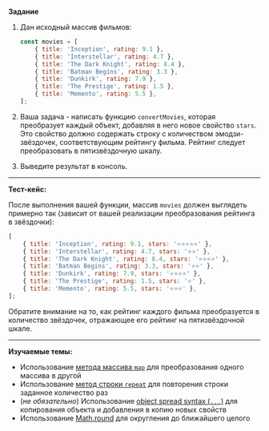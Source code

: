 **Задание**

1. Дан исходный массив фильмов:
    ```javascript
    const movies = [
        { title: 'Inception', rating: 9.1 },
        { title: 'Interstellar', rating: 4.7 },
        { title: 'The Dark Knight', rating: 8.4 },
        { title: 'Batman Begins', rating: 3.3 },
        { title: 'Dunkirk', rating: 7.9 },
        { title: 'The Prestige', rating: 1.5 },
        { title: 'Memento', rating: 5.5 },
    ];
    ```
2. Ваша задача - написать функцию `convertMovies`, которая преобразует каждый объект, добавляя в него новое свойство `stars`. Это свойство должно содержать строку с количеством эмодзи-звёздочек, соответствующим рейтингу фильма. Рейтинг следует преобразовать в пятизвёздочную шкалу.

3. Выведите результат в консоль.

---

**Тест-кейс:**

После выполнения вашей функции, массив `movies` должен выглядеть примерно так (зависит от вашей реализации преобразования рейтинга в звёздочки):

```javascript
[
    { title: 'Inception', rating: 9.1, stars: '⭐⭐⭐⭐⭐' },
    { title: 'Interstellar', rating: 4.7, stars: '⭐⭐' },
    { title: 'The Dark Knight', rating: 8.4, stars: '⭐⭐⭐⭐' },
    { title: 'Batman Begins', rating: 3.3, stars: '⭐⭐' },
    { title: 'Dunkirk', rating: 7.9, stars: '⭐⭐⭐⭐' },
    { title: 'The Prestige', rating: 1.5, stars: '⭐' },
    { title: 'Memento', rating: 5.5, stars: '⭐⭐⭐' },
];
```

Обратите внимание на то, как рейтинг каждого фильма преобразуется в количество звёздочек, отражающее его рейтинг на пятизвёздочной шкале.

---

**Изучаемые темы:**

-   Использование [метода массива `map`](https://developer.mozilla.org/en-US/docs/Web/JavaScript/Reference/Global_Objects/Array/map) для преобразования одного массива в другой
-   Использование [метод строки `repeat`](https://developer.mozilla.org/en-US/docs/Web/JavaScript/Reference/Global_Objects/String/repeat) для повторения строки заданное количество раз
-   (_не обязательно_) Использование [object spread syntax (`...`)](https://developer.mozilla.org/en-US/docs/Web/JavaScript/Reference/Operators/Spread_syntax#spread_in_object_literals) для копирования объекта и добавления в копию новых свойств
-   Использование [Math.round](https://developer.mozilla.org/en-US/docs/Web/JavaScript/Reference/Global_Objects/Math/round) для округления до ближайшего целого
